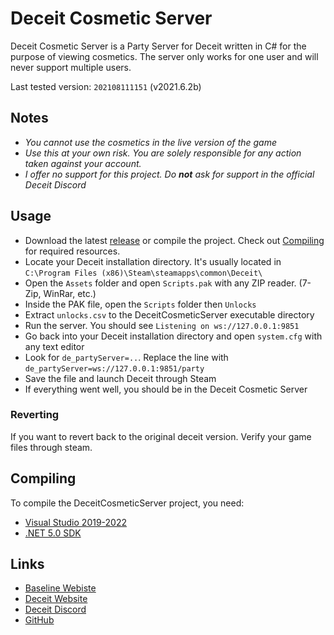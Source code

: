# Deceit Cosmetic Server
Deceit Cosmetic Server is a Party Server for Deceit written in C# for the purpose of viewing cosmetics. The server only works for one user and will never support multiple users.

Last tested version: ``202108111151`` (v2021.6.2b)

## Notes
- _You cannot use the cosmetics in the live version of the game_
- _Use this at your own risk. You are solely responsible for any action taken against your account._
- _I offer no support for this project. Do **not** ask for support in the official Deceit Discord_

## Usage
 - Download the latest [release](https://github.com/Kasuromi/DeceitCosmeticServer/releases) or compile the project. Check out [Compiling](#compiling) for required resources.
 - Locate your Deceit installation directory.
It's usually located in `C:\Program Files (x86)\Steam\steamapps\common\Deceit\`
 - Open the `Assets` folder and open `Scripts.pak` with any ZIP reader. (7-Zip, WinRar, etc.)
 - Inside the PAK file, open the `Scripts` folder then `Unlocks`
 - Extract `unlocks.csv` to the DeceitCosmeticServer executable directory
 - Run the server. You should see `Listening on ws://127.0.0.1:9851`
 - Go back into your Deceit installation directory and open `system.cfg` with any text editor
 - Look for `de_partyServer=..`. Replace the line with `de_partyServer=ws://127.0.0.1:9851/party`
 - Save the file and launch Deceit through Steam
 - If everything went well, you should be in the Deceit Cosmetic Server

### Reverting
If you want to revert back to the original deceit version. Verify your game files through steam.

## Compiling
To compile the DeceitCosmeticServer project, you need:
- [Visual Studio 2019-2022](https://visualstudio.microsoft.com/vs/)
- [.NET 5.0 SDK](https://dotnet.microsoft.com/download)

## Links
- [Baseline Webiste](https://baseline.gg/)
- [Deceit Website](https://playdeceit.com/)
- [Deceit Discord](https://discord.gg/deceit)
- [GitHub](https://github.com/Kasuromi/DeceitCosmeticServer)

